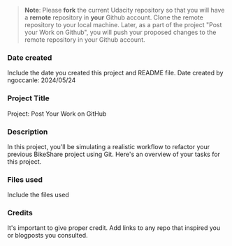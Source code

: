 >**Note**: Please **fork** the current Udacity repository so that you will have a **remote** repository in **your** Github account. Clone the remote repository to your local machine. Later, as a part of the project "Post your Work on Github", you will push your proposed changes to the remote repository in your Github account.

### Date created
Include the date you created this project and README file.
Date created by ngoccanle: 2024/05/24
### Project Title
Project: Post Your Work on GitHub

### Description
 In this project, you'll be simulating a realistic workflow to refactor your previous BikeShare project using Git. Here's an overview of your tasks for this project.

### Files used
Include the files used

### Credits
It's important to give proper credit. Add links to any repo that inspired you or blogposts you consulted.

